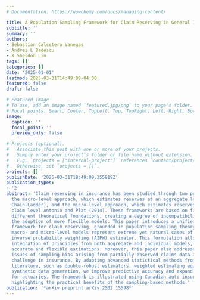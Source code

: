 ```yaml
---
# Documentation: https://wowchemy.com/docs/managing-content/

title: A Population Sampling Framework for Claim Reserving in General Insurance
subtitle: ''
summary: ''
authors:
- Sebastian Calcetero Vanegas
- Andrei L Badescu
- X Sheldon Lin
tags: []
categories: []
date: '2025-01-01'
lastmod: 2025-03-31T14:49:09-04:00
featured: false
draft: false

# Featured image
# To use, add an image named `featured.jpg/png` to your page's folder.
# Focal points: Smart, Center, TopLeft, Top, TopRight, Left, Right, BottomLeft, Bottom, BottomRight.
image:
  caption: ''
  focal_point: ''
  preview_only: false

# Projects (optional).
#   Associate this post with one or more of your projects.
#   Simply enter your project's folder or file name without extension.
#   E.g. `projects = ["internal-project"]` references `content/project/deep-learning/index.md`.
#   Otherwise, set `projects = []`.
projects: []
publishDate: '2025-03-31T18:49:09.355919Z'
publication_types:
- '2'
abstract: 'Claim reserving in insurance has been studied through two primary frameworks:
  the macro-level approach, which estimates reserves at an aggregate level (e.g.,
  Chain-Ladder), and the micro-level approach, which estimates reserves at the individual
  claim level Antonio and Plat (2014). These frameworks are based on fundamentally
  different theoretical foundations, creating a degree of incompatibility that limits
  the adoption of more flexible models. This paper introduces a unified statistical
  framework for claim reserving, grounded in population sampling theory. We show that
  macro- and micro-level models represent extreme yet natural cases of an augmented
  inverse probability weighting (AIPW) estimator. This formulation allows for a seamless
  integration of principles from both aggregate and individual models, enabling more
  accurate and flexible estimations. Moreover, this paper also addresses critical
  issues of sampling bias arising from partially observed claims data-an often overlooked
  challenge in insurance. By adapting advanced statistical methods from the sampling
  literature, such as double-robust estimators, weighted estimating equations, and
  synthetic data generation, we improve predictive accuracy and expand the tools available
  for actuaries. The framework is illustrated using Canadian auto insurance data,
  highlighting the practical benefits of the sampling-based methods.'
publication: '*arXiv preprint arXiv:2502.15598*'
---
```

